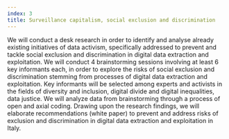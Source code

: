 ```yaml
---
index: 3
title: Surveillance capitalism, social exclusion and discrimination
---
```


We will conduct a desk research in order to identify and analyse already existing initiatives of data activism, specifically addressed to prevent and tackle social exclusion and discrimination in digital data extraction and exploitation. We will conduct 4 brainstorming sessions involving at least 6 key informants each, in order to explore the risks of social exclusion and discrimination stemming from processes of digital data extraction and exploitation. Key informants will be selected among experts and activists in the fields of diversity and inclusion, digital divide and digital inequalities, data justice. We will analyze data from brainstorming through a process of open and axial coding. 
Drawing upon the research findings, we will elaborate recommendations (white paper) to  prevent and address risks of exclusion and discrimination in digital data extraction and  exploitation in Italy.